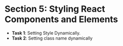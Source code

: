# Section 5: Styling React Components and Elements

- **Task 1**: Setting Style Dynamically.
- **Task 2**: Setting class name dynamically
